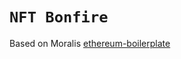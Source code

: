 # `NFT Bonfire`



Based on Moralis [ethereum-boilerplate](https://ethereum-boilerplate.github.io/ethereum-boilerplate)
